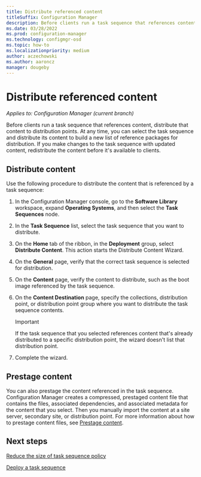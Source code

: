 ```yaml
---
title: Distribute referenced content
titleSuffix: Configuration Manager
description: Before clients run a task sequence that references content, distribute that content to distribution points.
ms.date: 03/28/2022
ms.prod: configuration-manager
ms.technology: configmgr-osd
ms.topic: how-to
ms.localizationpriority: medium
author: aczechowski
ms.author: aaroncz
manager: dougeby
---
```


# Distribute referenced content

*Applies to: Configuration Manager (current branch)*

Before clients run a task sequence that references content, distribute that content to distribution points. At any time, you can select the task sequence and distribute its content to build a new list of reference packages for distribution. If you make changes to the task sequence with updated content, redistribute the content before it's available to clients.

## Distribute content

Use the following procedure to distribute the content that is referenced by a task sequence:

1. In the Configuration Manager console, go to the **Software Library** workspace, expand **Operating Systems**, and then select the **Task Sequences** node.

1. In the **Task Sequence** list, select the task sequence that you want to distribute.

1. On the **Home** tab of the ribbon, in the **Deployment** group, select **Distribute Content**. This action starts the Distribute Content Wizard.

1. On the **General** page, verify that the correct task sequence is selected for distribution.

1. On the **Content** page, verify the content to distribute, such as the boot image referenced by the task sequence.

1. On the **Content Destination** page, specify the collections, distribution point, or distribution point group where you want to distribute the task sequence contents.

    > [!IMPORTANT]
    > If the task sequence that you selected references content that's already distributed to a specific distribution point, the wizard doesn't list that distribution point.

1. Complete the wizard.

## Prestage content

You can also prestage the content referenced in the task sequence. Configuration Manager creates a compressed, prestaged content file that contains the files, associated dependencies, and associated metadata for the content that you select. Then you manually import the content at a site server, secondary site, or distribution point. For more information about how to prestage content files, see [Prestage content](../../core/servers/deploy/configure/deploy-and-manage-content.md#bkmk_prestage).

## Next steps

[Reduce the size of task sequence policy](reduce-task-sequence-policy-size.md)

[Deploy a task sequence](deploy-a-task-sequence.md)
